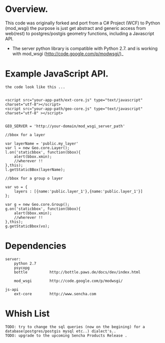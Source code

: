 # Overview.

This code was originally forked and port from a C# Project (WCF) to Python (mod_wsgi) the purpose is 
just get abstract and generic access from web(rest) to postgres/postgis geometry functions, including a Javascript API.

* The server python library is compatible with Python 2.7. and is working with mod_wsgi (http://code.google.com/p/modwsgi/)_


# Example JavaScript API.

	the code look like this ...
	
	
	<script src="your-app-path/ext-core.js" type="text/javascript" charset="utf-8"></script>
    <script src="your-app-path/geo-core.js" type="text/javascript" charset="utf-8" ></script>


	GEO_SERVER = 'http://your-domain/mod_wsgi_server_path'
	
	//bbox for a layer
	
	var layerName = 'public.my_layer'
    var l = new Geo.core.Layer();
	l.on('staticbbox', function(bbox){ 
		alert(bbox.xmin);
		//wherever !! 
	},this);
	l.getStaticBBox(layerName);
	
	//bbox for a group o layer
	
	var vo = {
		layers : [{name:'public.layer_1'},{name:'public.layer_1'}]
	};
	
	var g = new Geo.core.Group();
	g.on('staticbbox', function(bbox){ 
		alert(bbox.xmin);
		//wherever !! 
	},this);
	g.getStaticBbox(vo);


# Dependencies 
	
	server:
		python 2.7
		psycopg
		bottle  		http://bottle.paws.de/docs/dev/index.html
		
		mod_wsgi		http://code.google.com/p/modwsgi/
		
	js-api
		ext-core 		http://www.sencha.com
		


# Whish List 

	TODO: try to change the sql queries (now on the begining) for a database(postgres/postgis mysql etc..) dialect's..
	TODO: upgrade to the upcoming Sencha Products Release .
	

